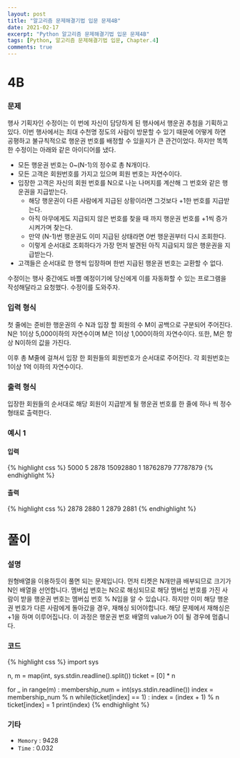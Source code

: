 ```yaml
---
layout: post
title: "알고리즘 문제해결기법 입문 문제4B"
date: 2021-02-17
excerpt: "Python 알고리즘 문제해결기법 입문 문제4B"
tags: [Python, 알고리즘 문제해결기법 입문, Chapter.4]
comments: true
---
```

# 4B

### 문제
행사 기획자인 수정이는 이 번에 자신이 담당하게 된 행사에서 행운권 추첨을 기획하고 있다. 이번 행사에서는 최대 수천명 정도의 사람이 방문할 수 있기 때문에 어떻게 하면 공평하고 불규칙적으로 행운권 번호를 배정할 수 있을지가 큰 관건이었다. 하지만 똑똑한 수정이는 아래와 같은 아이디어를 냈다.

- 모든 행운권 번호는 0~(N-1)의 정수로 총 N개이다.
- 모든 고객은 회원번호를 가지고 있으며 회원 번호는 자연수이다.
- 입장한 고객은 자신의 회원 번호를 N으로 나눈 나머지를 계산해 그 번호와 같은 행운권을 지급받는다.
	- 해당 행운권이 다른 사람에게 지급된 상황이라면 그것보다 +1한 번호를 지급받는다.
	- 아직 아무에게도 지급되지 않은 번호를 찾을 때 까지 행운권 번호를 +1씩 증가시켜가며 찾는다.
	- 만약 (N-1)번 행운권도 이미 지급된 상태라면 0번 행운권부터 다시 조회한다.
	- 이렇게 순서대로 조회하다가 가장 먼저 발견된 아직 지급되지 않은 행운권을 지급받는다.
- 고객들은 순서대로 한 명씩 입장하며 한번 지급된 행운권 번호는 교환할 수 없다.

수정이는 행사 중간에도 바쁠 예정이기에 당신에게 이를 자동화할 수 있는 프로그램을 작성해달라고 요청했다. 수정이를 도와주자. 

### 입력 형식
첫 줄에는 준비한 행운권의 수 N과 입장 할 회원의 수 M이 공백으로 구분되어 주어진다. N은 1이상 5,000이하의 자연수이며 M은 1이상 1,000이하의 자연수이다. 또한, M은 항상 N이하의 값을 가진다.

이후 총 M줄에 걸쳐서 입장 한 회원들의 회원번호가 순서대로 주어진다. 각 회원번호는 1이상 1억 이하의 자연수이다.

### 출력 형식
입장한 회원들의 순서대로 해당 회원이 지급받게 될 행운권 번호를 한 줄에 하나 씩 정수 형태로 출력한다.

### 예시 1
#### 입력
{% highlight css %}
5000 5
2878
15092880
1
18762879
77787879
{% endhighlight %}
#### 출력
{% highlight css %}
2878
2880
1
2879
2881
{% endhighlight %}

# 풀이

### 설명
원형배열을 이용하듯이 풀면 되는 문제입니다. 먼저 티켓은 N개만큼 배부되므로 크기가 N인 배열을 선언합니다. 멤버십 번호는 N으로 해싱되므로 해당 멤버십 번호를 가진 사람이 받을 행운권 번호는 멤버십 번호 % N임을 알 수 있습니다. 하지만 이미 해당 행운권 번호가 다른 사람에게 돌아갔을 경우, 재해싱 되어야합니다. 해당 문제에서 재해싱은 +1을 하며 이루어집니다. 이 과정은 행운권 번호 배열의 value가 0이 될 경우에 멈춥니다. 

### 코드
{% highlight css %}
import sys

n, m = map(int, sys.stdin.readline().split())
ticket = [0] * n

for _ in range(m) :
	membership_num = int(sys.stdin.readline())
	index = membership_num % n
	while(ticket[index] == 1) :
		index = (index + 1) % n
	ticket[index] = 1
	print(index)
{% endhighlight %}

### 기타
- `Memory` : 9428
- `Time` : 0.032